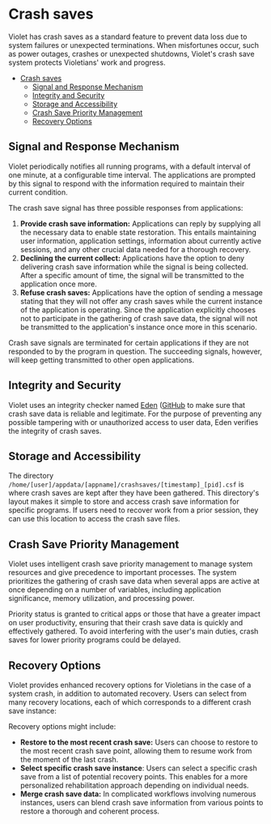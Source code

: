 # Crash saves

Violet has crash saves as a standard feature to prevent data loss due to system failures
or unexpected terminations. When misfortunes occur, such as power outages, crashes or
unexpected shutdowns, Violet's crash save system protects Violetians' work and progress.

- [Crash saves](#crash-saves)
  - [Signal and Response Mechanism](#signal-and-response-mechanism)
  - [Integrity and Security](#integrity-and-security)
  - [Storage and Accessibility](#storage-and-accessibility)
  - [Crash Save Priority Management](#crash-save-priority-management)
  - [Recovery Options](#recovery-options)

## Signal and Response Mechanism

Violet periodically notifies all running programs, with a default interval of one minute,
at a configurable time interval. The applications are prompted by this signal to respond
with the information required to maintain their current condition.

The crash save signal has three possible responses from applications:

1. **Provide crash save information:** Applications can reply by supplying all the necessary data to enable state restoration. This entails maintaining user information, application settings, information about currently active sessions, and any other crucial data needed for a thorough recovery.
2. **Declining the current collect:** Applications have the option to deny delivering crash save information while the signal is being collected. After a specific amount of time, the signal will be transmitted to the application once more.
3. **Refuse crash saves:** Applications have the option of sending a message stating that they will not offer any crash saves while the current instance of the application is operating. Since the application explicitly chooses not to participate in the gathering of crash save data, the signal will not be transmitted to the application's instance once more in this scenario.

Crash save signals are terminated for certain applications if they are not responded to
by the program in question. The succeeding signals, however, will keep getting
transmitted to other open applications.

## Integrity and Security

Violet uses an integrity checker named [Eden](../technical/integrity.md)
([GitHub](https://github.com(violet-eco/eden)) to make sure that crash save data is
reliable and legitimate. For the purpose of preventing any possible tampering with or
unauthorized access to user data, Eden verifies the integrity of crash saves.

## Storage and Accessibility

The directory `/home/[user]/appdata/[appname]/crashsaves/[timestamp]_[pid].csf` is where
crash saves are kept after they have been gathered. This directory's layout makes it
simple to store and access crash save information for specific programs. If users need to
recover work from a prior session, they can use this location to access the crash save
files.

## Crash Save Priority Management

Violet uses intelligent crash save priority management to manage system resources and give
precedence to important processes. The system prioritizes the gathering of crash save
data when several apps are active at once depending on a number of variables, including
application significance, memory utilization, and processing power.

Priority status is granted to critical apps or those that have a greater impact on user
productivity, ensuring that their crash save data is quickly and effectively gathered. To
avoid interfering with the user's main duties, crash saves for lower priority programs
could be delayed.

## Recovery Options

Violet provides enhanced recovery options for Violetians in the case of a system crash, in
addition to automated recovery. Users can select from many recovery locations, each of
which corresponds to a different crash save instance:

Recovery options might include:

- **Restore to the most recent crash save:** Users can choose to restore to the most recent crash save point, allowing them to resume work from the moment of the last crash.
- **Select specific crash save instance**: Users can select a specific crash save from a list of potential recovery points. This enables for a more personalized rehabilitation approach depending on individual needs.
- **Merge crash save data:** In complicated workflows involving numerous instances, users can blend crash save information from various points to restore a thorough and coherent process.
